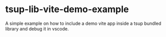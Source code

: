 # tsup-lib-vite-demo-example

A simple example on how to include a demo vite app inside a tsup bundled library and debug it in vscode.
